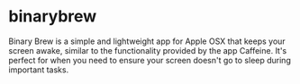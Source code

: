 # binarybrew
Binary Brew is a simple and lightweight app for Apple OSX that keeps your screen awake, similar to the functionality provided by the app Caffeine. It's perfect for when you need to ensure your screen doesn't go to sleep during important tasks.
